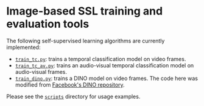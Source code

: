 # Image-based SSL training and evaluation tools

The following self-supervised learning algorithms are currently implemented:

* [`train_tc.py`](https://github.com/eminorhan/ssl/blob/master/train_tc.py): trains a temporal classification model on video frames.
* [`train_tc_av.py`](https://github.com/eminorhan/ssl/blob/master/train_tc_av.py): trains an audio-visual temporal classification model on audio-visual frames.
* [`train_dino.py`](https://github.com/eminorhan/ssl/blob/master/train_dino.py): trains a DINO model on video frames. The code here was modified from [Facebook's DINO repository](https://github.com/facebookresearch/dino).

Please see the [`scripts`](https://github.com/eminorhan/ssl/tree/master/scripts) directory for usage examples.

